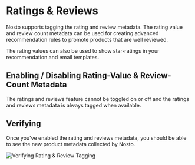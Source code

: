 # Ratings & Reviews

Nosto supports tagging the rating and review metadata. The rating value and review count metadata can be used for creating advanced recommendation rules to promote products that are well reviewed.

The rating values can also be used to show star-ratings in your recommendation and email templates.

## Enabling / Disabling Rating-Value & Review-Count Metadata

The ratings and reviews feature cannot be toggled on or off and the ratings and reviews metadata is always tagged when available.

## Verifying

Once you've enabled the rating and reviews metadata, you should be able to see the new product metadata collected by Nosto.

![Verifying Rating &amp; Review Tagging](https://user-images.githubusercontent.com/327432/34689785-67adfa7a-f4bf-11e7-83e8-64178d380b3a.png)

